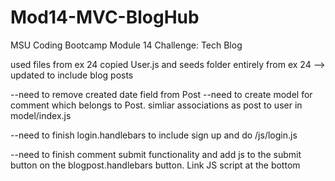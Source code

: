# Mod14-MVC-BlogHub

MSU Coding Bootcamp Module 14 Challenge: Tech Blog

used files from ex 24
copied User.js and seeds folder entirely from ex 24 --> updated to include blog posts

--need to remove created date field from Post
--need to create model for comment which belongs to Post. simliar associations as post to user in model/index.js

--need to finish login.handlebars to include sign up and do /js/login.js

--need to finish comment submit functionality and add js to the submit button on
the blogpost.handlebars button. Link JS script at the bottom

